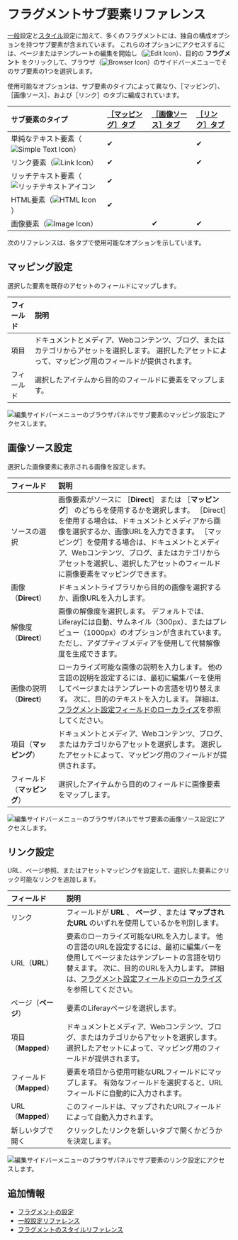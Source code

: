 # フラグメントサブ要素リファレンス

[一般](./general-settings-reference.md)設定と[スタイル](./styles-reference.md)設定に加えて、多くのフラグメントには、独自の構成オプションを持つサブ要素が含まれています。 これらのオプションにアクセスするには、ページまたはテンプレートの編集を開始し（![Edit Icon](../../../../../images/icon-edit.png)）、目的の **フラグメント** をクリックして、ブラウザ（![Browser Icon](../../../../../images/icon-browser.png)）のサイドバーメニューでそのサブ要素の1つを選択します。

使用可能なオプションは、サブ要素のタイプによって異なり、［マッピング］、［画像ソース］、および［リンク］のタブに編成されています。

| サブ要素のタイプ                                                             | [［マッピング］タブ](#mapping-settings) | [［画像ソース］タブ](#image-source-settings) | [［リンク］タブ](#link-settings) |
|:-------------------------------------------------------------------- |:------------------------------ |:----------------------------------- |:------------------------- |
| 単純なテキスト要素（![Simple Text Icon](../../../../../images/icon-text2.png)） | &#10004;                       |                                     | &#10004;                  |
| リンク要素（![Link Icon](../../../../../images/icon-link.png)）             | &#10004;                       |                                     | &#10004;                  |
| リッチテキスト要素（![リッチテキストアイコン](../../../../../images/icon-text.png)        | &#10004;                       |                                     |                           |
| HTML要素（![HTML Icon](../../../../../images/icon-code.png)）            | &#10004;                       |                                     |                           |
| 画像要素（![Image Icon](../../../../../images/icon-picture.png)）          |                                | &#10004;                            | &#10004;                  |
<!--TASK: Confirm naming for sub-element types. Specifically, should I rename "HTML Element" to "Code Element"? -->

次のリファレンスは、各タブで使用可能なオプションを示しています。

## マッピング設定

選択した要素を既存のアセットのフィールドにマップします。

| フィールド | 説明                                                                              |
|:----- |:------------------------------------------------------------------------------- |
| 項目    | ドキュメントとメディア、Webコンテンツ、ブログ、またはカテゴリからアセットを選択します。 選択したアセットによって、マッピング用のフィールドが提供されます。 |
| フィールド | 選択したアイテムから目的のフィールドに要素をマップします。                                                   |

![編集サイドバーメニューのブラウザパネルでサブ要素のマッピング設定にアクセスします。](./fragment-sub-elements-reference/images/01.png)

## 画像ソース設定

選択した画像要素に表示される画像を設定します。

| フィールド           | 説明                                                                                                                                                                                               |
|:--------------- |:------------------------------------------------------------------------------------------------------------------------------------------------------------------------------------------------ |
| ソースの選択          | 画像要素がソースに ［**Direct**］ または ［**マッピング**］ のどちらを使用するかを選択します。 ［Direct］を使用する場合は、ドキュメントとメディアから画像を選択するか、画像URLを入力できます。 ［マッピング］を使用する場合は、ドキュメントとメディア、Webコンテンツ、ブログ、またはカテゴリからアセットを選択し、選択したアセットのフィールドに画像要素をマッピングできます。 |
| 画像（**Direct**）    | ドキュメントライブラリから目的の画像を選択するか、画像URLを入力します。                                                                                                                                                            |
| 解像度（**Direct**）   | 画像の解像度を選択します。 デフォルトでは、Liferayには自動、サムネイル（300px）、またはプレビュー（1000px）のオプションが含まれています。 ただし、アダプティブメディアを使用して代替解像度を生成できます。 <!--TASK: Link to article when finished.--> |
| 画像の説明（**Direct**) | ローカライズ可能な画像の説明を入力します。 他の言語の説明を設定するには、最初に編集バーを使用してページまたはテンプレートの言語を切り替えます。 次に、目的のテキストを入力します。 詳細は、[フラグメント設定フィールドのローカライズ](./localizing-fragment-configuration-fields.md)を参照してください。                   |
| 項目（**マッピング**）     | ドキュメントとメディア、Webコンテンツ、ブログ、またはカテゴリからアセットを選択します。 選択したアセットによって、マッピング用のフィールドが提供されます。                                                                                                                  |
| フィールド（**マッピング**）  | 選択したアイテムから目的のフィールドに画像要素をマップします。                                                                                                                                                                  |

![編集サイドバーメニューのブラウザパネルでサブ要素の画像ソース設定にアクセスします。](./fragment-sub-elements-reference/images/02.png)

## リンク設定

URL、ページ参照、またはアセットマッピングを設定して、選択した要素にクリック可能なリンクを追加します。

| フィールド           | 説明                                                                                                                                                                              |
|:--------------- |:------------------------------------------------------------------------------------------------------------------------------------------------------------------------------- |
| リンク             | フィールドが **URL** 、 **ページ** 、または **マップされたURL** のいずれを使用しているかを判別します。                                                                                                                             |
| URL（**URL**）      | 要素のローカライズ可能なURLを入力します。 他の言語のURLを設定するには、最初に編集バーを使用してページまたはテンプレートの言語を切り替えます。 次に、目的のURLを入力します。 詳細は、[フラグメント設定フィールドのローカライズ](./localizing-fragment-configuration-fields.md)を参照してください。 |
| ページ（**ページ**）      | 要素のLiferayページを選択します。                                                                                                                                                            |
| 項目（**Mapped**）    | ドキュメントとメディア、Webコンテンツ、ブログ、またはカテゴリからアセットを選択します。 選択したアセットによって、マッピング用のフィールドが提供されます。                                                                                                 |
| フィールド（**Mapped**） | 要素を項目から使用可能なURLフィールドにマップします。 有効なフィールドを選択すると、URLフィールドに自動的に入力されます。                                                                                                                |
| URL（**Mapped**）   | このフィールドは、マップされたURLフィールドによって自動入力されます。                                                                                                                                            |
| 新しいタブで開く        | クリックしたリンクを新しいタブで開くかどうかを決定します。                                                                                                                                                   |

![編集サイドバーメニューのブラウザパネルでサブ要素のリンク設定にアクセスします。](./fragment-sub-elements-reference/images/03.png)

## 追加情報

* [フラグメントの設定](../configuring-fragments.md)
* [一般設定リファレンス](./general-settings-reference.md)
* [フラグメントのスタイルリファレンス](./styles-reference.md)
